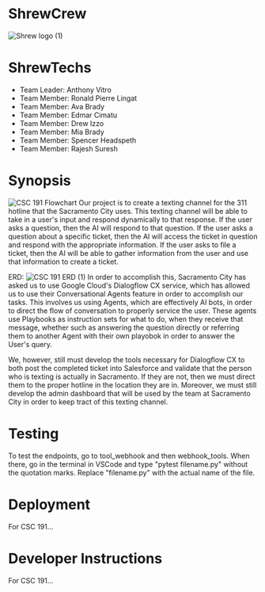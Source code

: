 # ShrewCrew
 ![Shrew logo (1)](https://github.com/user-attachments/assets/a7e46d64-bf4a-4d0c-a2de-d96bc6980590)

ShrewTechs
=======
- Team Leader: Anthony Vitro
- Team Member: Ronald Pierre Lingat
- Team Member: Ava Brady
- Team Member: Edmar Cimatu
- Team Member: Drew Izzo
- Team Member: Mia Brady
- Team Member: Spencer Headspeth
- Team Member: Rajesh Suresh

Synopsis
=======
![CSC 191 Flowchart](https://github.com/user-attachments/assets/133ecc88-1d52-418b-97fb-18da42199855)
Our project is to create a texting channel for the 311 hotline that the Sacramento City uses. This texting channel will be able to take in a user's input and respond dynamically to that response. If the user asks a question, then the AI will respond to that question. If the user asks a question about a specific ticket, then the AI will access the ticket in question and respond with the appropriate information. If the user asks to file a ticket, then the AI will be able to gather information from the user and use that information to create a ticket.

ERD:
![CSC 191 ERD (1)](https://github.com/user-attachments/assets/09cd77e6-c200-442d-8311-2f85988b67b6)
In order to accomplish this, Sacramento City has asked us to use Google Cloud's Dialogflow CX service, which has allowed us to use their Conversational Agents feature in order to accomplish our tasks. This involves us using Agents, which are effectively AI bots, in order to direct the flow of conversation to properly service the user. These agents use Playbooks as instruction sets for what to do, when they receive that message, whether such as answering the question directly or referring them to another Agent with their own playobok in order to answer the User's query.

We, however, still must develop the tools necessary for Dialogflow CX to both post the completed ticket into Salesforce and validate that the person who is texting is actually in Sacramento. If they are not, then we must direct them to the proper hotline in the location they are in. Moreover, we must still develop the admin dashboard that will be used by the team at Sacramento City in order to keep tract of this texting channel.

Testing
=======
To test the endpoints, go to tool_webhook and then webhook_tools. When there, go in the terminal in VSCode and type "pytest filename.py" without the quotation marks. Replace "filename.py" with the actual name of the file. 

Deployment
=======
For CSC 191...

Developer Instructions
=======
For CSC 191...
